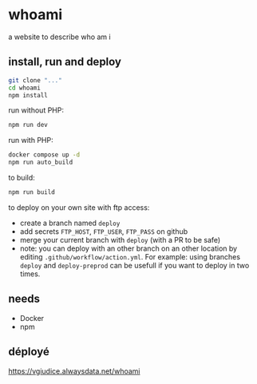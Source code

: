 # whoami

a website to describe who am i

## install, run and deploy

```bash
git clone "..."
cd whoami
npm install
```

run without PHP:

```bash
npm run dev
```

run with PHP:

```bash
docker compose up -d
npm run auto_build
```

to build:

```bash
npm run build
```

to deploy on your own site with ftp access:

- create a branch named `deploy`
- add secrets `FTP_HOST`, `FTP_USER`, `FTP_PASS` on github
- merge your current branch with `deploy` (with a PR to be safe)
- note: you can deploy with an other branch on an other location by editing `.github/workflow/action.yml`. For example: using branches `deploy` and `deploy-preprod` can be usefull if you want to deploy in two times.

## needs

- Docker
- npm

## déployé

<https://vgiudice.alwaysdata.net/whoami>
